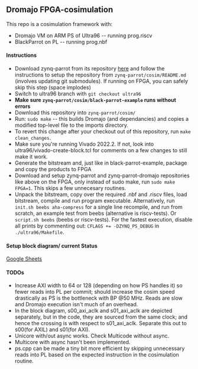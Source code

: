 ## Dromajo FPGA-cosimulation
This repo is a cosimulation framework with:
- Dromajo VM on ARM PS of Ultra96 -- running prog.riscv
- BlackParrot on PL -- running prog.nbf

#### Instructions
- Download zynq-parrot from its repository [here](https://github.com/black-parrot-hdk/zynq-parrot) and follow the instructions to setup the repository from `zynq-parrot/cosim/README.md` (involves updating git submodules). If running on FPGA, you can safely skip this step (space implodes)
- Switch to ultra96 branch with `git checkout ultra96`
- **Make sure `zynq-parrot/cosim/black-parrot-example` runs without errors**
- Download this repository into `zynq-parrot/cosim/`
- Run: `sudo make` -- this builds Dromajo (and dependancies) and copies a modified top-level file to the imports directory.
- To revert this change after your checkout out of this repository, run `make clean_changes`.
- Make sure you're running Vivado 2022.2. If not, look into ultra96/vivado-create-block.tcl for comments on a few changes to still make it work.
- Generate the bitstream and, just like in black-parrot-example, package and copy the products to FPGA
- Download and setup zynq-parrot and zynq-parrot-dromajo repositories like above on the FPGA, only instead of sudo make, run `sudo make FPGA=1`. This skips a few unnecesary routines.
- Unpack the bitstream, copy over the required .nbf and .riscv files, load bitstream, compile and run program executable. Alternatively, run `init.sh beebs aha-compress` for a single line recompile, and run from scratch, an example test from beebs (alternative is riscv-tests). Or `script.sh beebs` (beebs or riscv-tests). For the fastest execution, disable all prints by commenting out: `CFLAGS += -DZYNQ_PS_DEBUG` in `./ultra96/Makefile`.

#### Setup block diagram/ current Status
[Google Sheets](https://docs.google.com/spreadsheets/d/11n7ljKPtfueUItfsVoOF03UhAW5oDQRrLBieNyRGGbs/edit?usp=sharing)

#### TODOs
- Increase AXI width to 64 or 128 (depending on how PS handles it) so fewer reads into PL per commit; should increase the cosim speed drastically as PS is the bottleneck with BP @50 MHz. Reads are slow and Dromajo execution isn't much of an overhead.
- In the block diagram, s00_axi_aclk and s01_axi_aclk are depicted separately, but in the code, they are sourced from the same clock; and hence the crossing is with respect to s01_axi_aclk. Separate this out to s00(for AXIL) and s01(for AXI).
- Unicore with/out async works. Check Multicode without async.
- Multicore with async hasn't been implemented.
- ps.cpp can be made a tiny bit more efficient by skipping unnecessary reads into PL based on the expected instruction in the cosimulation routine.
